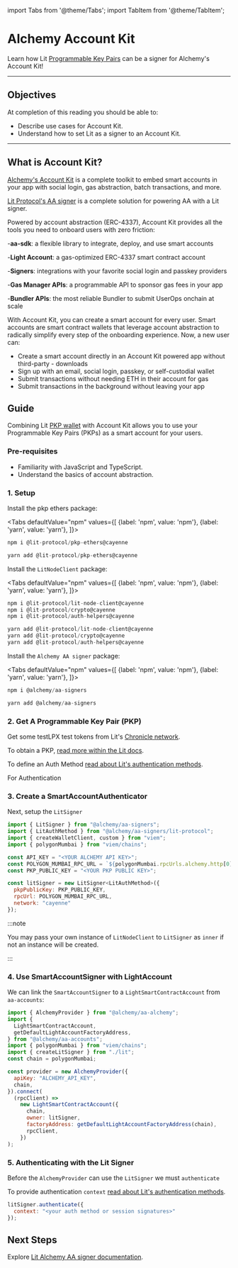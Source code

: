 import Tabs from '@theme/Tabs';
import TabItem from '@theme/TabItem';

# Alchemy Account Kit

Learn how Lit [Programmable Key Pairs](../../sdk/wallets/intro.md) can be a signer for Alchemy's Account Kit!


---

## Objectives
At completion of this reading you should be able to:

- Describe use cases for Account Kit.
- Understand how to set Lit as a signer to an Account Kit.

---

## What is Account Kit?

[Alchemy's Account Kit](https://www.alchemy.com/account-kit) is a complete toolkit to embed smart accounts in your app with social login, gas abstraction, batch transactions, and more.

[Lit Protocol's AA signer](https://accountkit.alchemy.com/smart-accounts/signers/guides/lit.html) is a complete solution for powering AA with a Lit signer.

Powered by account abstraction (ERC-4337), Account Kit provides all the tools you need to onboard users with zero friction:

-**aa-sdk**: a flexible library to integrate, deploy, and use smart accounts

-**Light Account**: a gas-optimized ERC-4337 smart contract account

-**Signers**: integrations with your favorite social login and passkey providers

-**Gas Manager APIs**: a programmable API to sponsor gas fees in your app‍

-**Bundler APIs**: the most reliable Bundler to submit UserOps onchain at scale

With Account Kit, you can create a smart account for every user. Smart accounts are smart contract wallets that leverage account abstraction to radically simplify every step of the onboarding experience. Now, a new user can:

- Create a smart account directly in an Account Kit powered app without third-party - downloads
- Sign up with an email, social login, passkey, or self-custodial wallet
- Submit transactions without needing ETH in their account for gas
- Submit transactions in the background without leaving your app


## Guide

Combining Lit [PKP wallet](https://www.npmjs.com/package/@lit-protocol/pkp-ethers) with Account Kit allows you to use your Programmable Key Pairs (PKPs) as a smart account for your users.

### Pre-requisites
- Familiarity with JavaScript and TypeScript.
- Understand the basics of account abstraction.


### 1. Setup

Install the pkp ethers package:

<Tabs
defaultValue="npm"
values={[
{label: 'npm', value: 'npm'},
{label: 'yarn', value: 'yarn'},
]}>
<TabItem value="npm">

```js
npm i @lit-protocol/pkp-ethers@cayenne
```

</TabItem>

<TabItem value="yarn">

```js
yarn add @lit-protocol/pkp-ethers@cayenne
```

</TabItem>

</Tabs>

Install the `LitNodeClient` package:

<Tabs
defaultValue="npm"
values={[
{label: 'npm', value: 'npm'},
{label: 'yarn', value: 'yarn'},
]}>
<TabItem value="npm">

```js
npm i @lit-protocol/lit-node-client@cayenne
npm i @lit-protocol/crypto@cayenne
npm i @lit-protocol/auth-helpers@cayenne
```

</TabItem>

<TabItem value="yarn">

```js
yarn add @lit-protocol/lit-node-client@cayenne
yarn add @lit-protocol/crypto@cayenne
yarn add @lit-protocol/auth-helpers@cayenne
```
</TabItem>
</Tabs>


Install the `Alchemy AA signer` package:

<Tabs
defaultValue="npm"
values={[
{label: 'npm', value: 'npm'},
{label: 'yarn', value: 'yarn'},
]}>
<TabItem value="npm">

```js
npm i @alchemy/aa-signers
```

</TabItem>

<TabItem value="yarn">

```js
yarn add @alchemy/aa-signers
```
</TabItem>
</Tabs>

### 2. Get A Programmable Key Pair (PKP)

Get some testLPX test tokens from Lit's [Chronicle network](../../network/rollup.mdx).

To obtain a PKP, [read more within the Lit docs](../../sdk/wallets/intro.md). 

To define an Auth Method [read about Lit's authentication methods](../../sdk/wallets/auth-methods).

For Authentication

### 3. Create a SmartAccountAuthenticator

Next, setup the `LitSigner`

```js
import { LitSigner } from "@alchemy/aa-signers";
import { LitAuthMethod } from "@alchemy/aa-signers/lit-protocol";
import { createWalletClient, custom } from "viem";
import { polygonMumbai } from "viem/chains";

const API_KEY = "<YOUR ALCHEMY API KEY>";
const POLYGON_MUMBAI_RPC_URL = `${polygonMumbai.rpcUrls.alchemy.http[0]}/${API_KEY}`;
const PKP_PUBLIC_KEY = "<YOUR PKP PUBLIC KEY>";

const litSigner = new LitSigner<LitAuthMethod>({
  pkpPublicKey: PKP_PUBLIC_KEY,
  rpcUrl: POLYGON_MUMBAI_RPC_URL,
  network: "cayenne"
});
```

:::note

You may pass your own instance of `LitNodeClient` to `LitSigner` as `inner` if not an instance will be created.

:::


### 4. Use SmartAccountSigner with LightAccount
We can link the `SmartAccountSigner` to a `LightSmartContractAccount` from `aa-accounts`:

```js
import { AlchemyProvider } from "@alchemy/aa-alchemy";
import {
  LightSmartContractAccount,
  getDefaultLightAccountFactoryAddress,
} from "@alchemy/aa-accounts";
import { polygonMumbai } from "viem/chains";
import { createLitSigner } from "./lit";
const chain = polygonMumbai;

const provider = new AlchemyProvider({
  apiKey: "ALCHEMY_API_KEY",
  chain,
}).connect(
  (rpcClient) =>
    new LightSmartContractAccount({
      chain,
      owner: litSigner,
      factoryAddress: getDefaultLightAccountFactoryAddress(chain),
      rpcClient,
    })
);
```

### 5. Authenticating with the Lit Signer
Before the `AlchemyProvider` can use the `LitSigner` we must `authenticate`

To provide authentication `context` [read about Lit's authentication methods](../../sdk/wallets/auth-methods). 

```js
litSigner.authenticate({
  context: "<your auth method or session signatures>"
});
```

## Next Steps

Explore [Lit Alchemy AA signer documentation](https://accountkit.alchemy.com/packages/aa-signers/lit-protocol/introduction.html).
